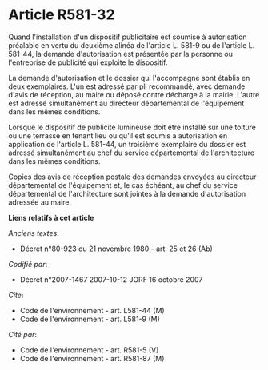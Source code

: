 # Article R581-32

Quand l'installation d'un dispositif publicitaire est soumise à autorisation préalable en vertu du deuxième alinéa de
l'article L. 581-9 ou de l'article L. 581-44, la demande d'autorisation est présentée par la personne ou l'entreprise de
publicité qui exploite le dispositif.

La demande d'autorisation et le dossier qui l'accompagne sont établis en deux exemplaires. L'un est adressé par pli
recommandé, avec demande d'avis de réception, au maire ou déposé contre décharge à la mairie. L'autre est adressé
simultanément au directeur départemental de l'équipement dans les mêmes conditions.

Lorsque le dispositif de publicité lumineuse doit être installé sur une toiture ou une terrasse en tenant lieu ou qu'il est
soumis à autorisation en application de l'article L. 581-44, un troisième exemplaire du dossier est adressé simultanément au
chef du service départemental de l'architecture dans les mêmes conditions.

Copies des avis de réception postale des demandes envoyées au directeur départemental de l'équipement et, le cas échéant, au
chef du service départemental de l'architecture sont jointes à la demande d'autorisation adressée au maire.

**Liens relatifs à cet article**

_Anciens textes_:

  - Décret n°80-923 du 21 novembre 1980 - art. 25 et 26 (Ab)

_Codifié par_:

  - Décret n°2007-1467 2007-10-12 JORF 16 octobre 2007

_Cite_:

  - Code de l'environnement - art. L581-44 (M)
  - Code de l'environnement - art. L581-9 (M)

_Cité par_:

  - Code de l'environnement - art. R581-5 (V)
  - Code de l'environnement - art. R581-87 (M)
